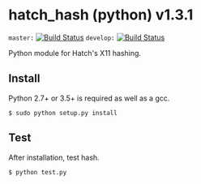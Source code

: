 hatch_hash (python) v1.3.1
===========================

`master:` [![Build Status](https://travis-ci.org/hatchpay/hatch_hash.svg?branch=master)](https://travis-ci.org/hatchpay/hatch_hash) `develop:` [![Build Status](https://travis-ci.org/hatchpay/hatch_hash.svg?branch=develop)](https://travis-ci.org/hatchpay/hatch_hash/branches)

Python module for Hatch's X11 hashing.


Install
-------

Python 2.7+ or 3.5+ is required as well as a gcc.

    $ sudo python setup.py install


Test
-------

After installation, test hash.

    $ python test.py
